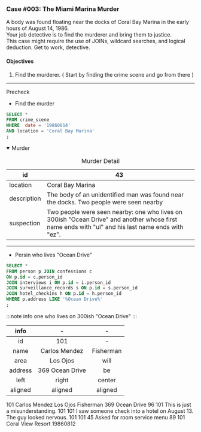 ### Case #003: The Miami Marina Murder
A body was found floating near the docks of Coral Bay Marina in the early hours of August 14, 1986.  
Your job detective is to find the murderer and bring them to justice.   
This case might require the use of JOINs, wildcard searches, and logical deduction. Get to work, detective.  

#### Objectives
1. Find the murderer. ( Start by finding the crime scene and go from there )
---
Precheck
* Find the murder
```sql
SELECT *
FROM crime_scene
WHERE  date = '19860814'
AND location = 'Coral Bay Marina'
;
```

<details open><summary> Murder </summary>

  
<table>
  <caption> Murder Detail </caption>
  <thead>
    <tr>
      <th>id</th> <th>43</th>
    </tr>
  </thead>
  <tr>
    <td> location </td> <td>Coral Bay Marina</td>
  </tr>
  <tr>
    <td> description </td> <td>The body of an unidentified man was found near the docks. Two people were seen nearby</td>
  </tr>
    <tr>
    <td> suspection </td> <td>Two people were seen nearby: one who lives on 300ish "Ocean Drive" and another whose first name ends with "ul" and his last name ends with "ez".</td>
  </tr>
</table>
</details>

---
* Persin who lives "Ocean Drive"
```sql
SELECT *
FROM person p JOIN confessions c
ON p.id = c.person_id
JOIN interviews i ON p.id = i.person_id
JOIN surveillance_records s ON p.id = s.person_id
JOIN hotel_checkins h ON p.id = h.person_id
WHERE p.address LIKE '%Ocean Drive%'
;
```
:::note info
one who lives on 300ish "Ocean Drive"
:::

| info | - | - |
|:-----------:|:------------:|:------------:|
| id       | 101        | -         |
| name    | Carlos Mendez      | Fisherman       |
| area      | Los Ojos       | will         |
| address         | 369 Ocean Drive          | be           |
| left       | right       | center       |
| aligned    | aligned     | aligned      |
101	Carlos Mendez	Los Ojos	Fisherman	369 Ocean Drive	96	101	This is just a misunderstanding.	101	101	I saw someone check into a hotel on August 13. The guy looked nervous.	101	101	45	Asked for room service menu	89	101	Coral View Resort	19860812
  
